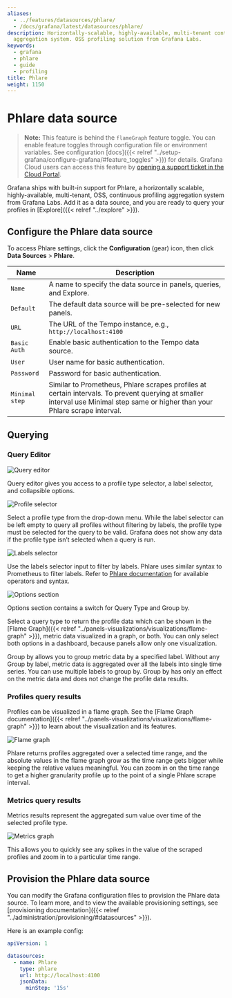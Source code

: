 ```yaml
---
aliases:
  - ../features/datasources/phlare/
  - /docs/grafana/latest/datasources/phlare/
description: Horizontally-scalable, highly-available, multi-tenant continuous profiling
  aggregation system. OSS profiling solution from Grafana Labs.
keywords:
  - grafana
  - phlare
  - guide
  - profiling
title: Phlare
weight: 1150
---
```


# Phlare data source

> **Note:** This feature is behind the `flameGraph` feature toggle.
> You can enable feature toggles through configuration file or environment variables. See configuration [docs]({{< relref "../setup-grafana/configure-grafana/#feature_toggles" >}}) for details.
> Grafana Cloud users can access this feature by [opening a support ticket in the Cloud Portal](https://grafana.com/profile/org#support).

Grafana ships with built-in support for Phlare, a horizontally scalable, highly-available, multi-tenant, OSS, continuous profiling aggregation system from Grafana Labs. Add it as a data source, and you are ready to query your profiles in [Explore]({{< relref "../explore" >}}).

## Configure the Phlare data source

To access Phlare settings, click the **Configuration** (gear) icon, then click **Data Sources** > **Phlare**.

| Name           | Description                                                                                                                                                                    |
| -------------- | ------------------------------------------------------------------------------------------------------------------------------------------------------------------------------ |
| `Name`         | A name to specify the data source in panels, queries, and Explore.                                                                                                             |
| `Default`      | The default data source will be pre-selected for new panels.                                                                                                                   |
| `URL`          | The URL of the Tempo instance, e.g., `http://localhost:4100`                                                                                                                   |
| `Basic Auth`   | Enable basic authentication to the Tempo data source.                                                                                                                          |
| `User`         | User name for basic authentication.                                                                                                                                            |
| `Password`     | Password for basic authentication.                                                                                                                                             |
| `Minimal step` | Similar to Prometheus, Phlare scrapes profiles at certain intervals. To prevent querying at smaller interval use Minimal step same or higher than your Phlare scrape interval. |

## Querying

### Query Editor

![Query editor](/static/img/docs/phlare/query-editor.png 'Query editor')

Query editor gives you access to a profile type selector, a label selector, and collapsible options.

![Profile selector](/static/img/docs/phlare/select-profile.png 'Profile selector')

Select a profile type from the drop-down menu. While the label selector can be left empty to query all profiles without filtering by labels, the profile type must be selected for the query to be valid. Grafana does not show any data if the profile type isn’t selected when a query is run.

![Labels selector](/static/img/docs/phlare/labels-selector.png 'Labels selector')

Use the labels selector input to filter by labels. Phlare uses similar syntax to Prometheus to filter labels. Refer to [Phlare documentation](https://grafana.com/docs/phlare/latest/) for available operators and syntax.

![Options section](/static/img/docs/phlare/options-section.png 'Options section')

Options section contains a switch for Query Type and Group by.

Select a query type to return the profile data which can be shown in the [Flame Graph]({{< relref "../panels-visualizations/visualizations/flame-graph" >}}), metric data visualized in a graph, or both. You can only select both options in a dashboard, because panels allow only one visualization.

Group by allows you to group metric data by a specified label. Without any Group by label, metric data is aggregated over all the labels into single time series. You can use multiple labels to group by. Group by has only an effect on the metric data and does not change the profile data results.

### Profiles query results

Profiles can be visualized in a flame graph. See the [Flame Graph documentation]({{< relref "../panels-visualizations/visualizations/flame-graph" >}}) to learn about the visualization and its features.

![Flame graph](/static/img/docs/phlare/flame-graph.png 'Flame graph')

Phlare returns profiles aggregated over a selected time range, and the absolute values in the flame graph grow as the time range gets bigger while keeping the relative values meaningful. You can zoom in on the time range to get a higher granularity profile up to the point of a single Phlare scrape interval.

### Metrics query results

Metrics results represent the aggregated sum value over time of the selected profile type.

![Metrics graph](/static/img/docs/phlare/metric-graph.png 'Metrics graph')

This allows you to quickly see any spikes in the value of the scraped profiles and zoom in to a particular time range.

## Provision the Phlare data source

You can modify the Grafana configuration files to provision the Phlare data source. To learn more, and to view the available provisioning settings, see [provisioning documentation]({{< relref "../administration/provisioning/#datasources" >}}).

Here is an example config:

```yaml
apiVersion: 1

datasources:
  - name: Phlare
    type: phlare
    url: http://localhost:4100
    jsonData:
      minStep: '15s'
```
